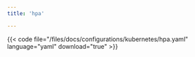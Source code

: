 ```yaml
---
title: 'hpa'

---
```


{{< code file="/files/docs/configurations/kubernetes/hpa.yaml" language="yaml" download="true" >}}
